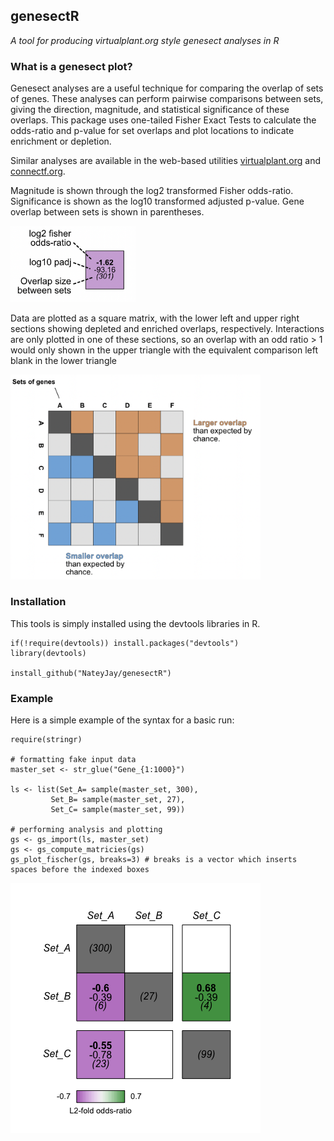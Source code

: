 ## genesectR

*A tool for producing virtualplant.org style genesect analyses in R*

### What is a genesect plot?
Genesect analyses are a useful technique for comparing the overlap of sets of genes. These analyses can perform pairwise comparisons between sets, giving the direction, magnitude, and statistical significance of these overlaps. This package uses one-tailed Fisher Exact Tests to calculate the odds-ratio and p-value for set overlaps and plot locations to indicate enrichment or depletion. 

Similar analyses are available in the web-based utilities [virtualplant.org](virtualplant.org) and [connectf.org](connectf.org).  

Magnitude is shown through the log2 transformed Fisher odds-ratio. Significance is shown as the log10 transformed adjusted p-value. Gene overlap between sets is shown in parentheses. 

<img src="images/Values.png" alt="values" width="200"/>

Data are plotted as a square matrix, with the lower left and upper right sections showing depleted and enriched overlaps, respectively. Interactions are only plotted in one of these sections, so an overlap with an odd ratio > 1 would only shown in the upper triangle with the equivalent comparison left blank in the lower triangle

<img src="images/Example.png" alt="example" width="400"/>

### Installation

This tools is simply installed using the devtools libraries in R.


    if(!require(devtools)) install.packages("devtools")
    library(devtools)

    install_github("NateyJay/genesectR")

### Example

Here is a simple example of the syntax for a basic run:

    require(stringr)

    # formatting fake input data
    master_set <- str_glue("Gene_{1:1000}")

    ls <- list(Set_A= sample(master_set, 300),
             Set_B= sample(master_set, 27),
             Set_C= sample(master_set, 99))
 
    # performing analysis and plotting
    gs <- gs_import(ls, master_set)
    gs <- gs_compute_matricies(gs)
    gs_plot_fischer(gs, breaks=3) # breaks is a vector which inserts spaces before the indexed boxes
    
<img src="images/Rplot.png" alt="plot" width="400"/>



